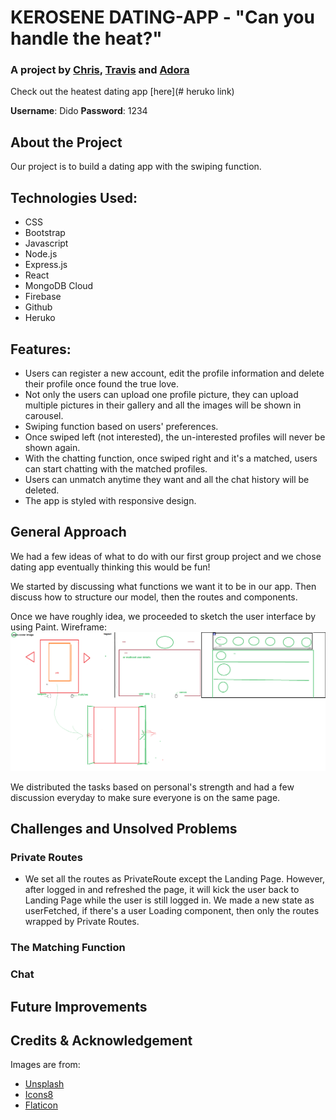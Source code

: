 # KEROSENE DATING-APP - "Can you handle the heat?"
### A project by [Chris](https://github.com/ChristopherHendrickson), [Travis](https://github.com/Travis-Esselink) and [Adora](https://github.com/AdoraWyne)

Check out the heatest dating app [here](# heruko link)

**Username**: Dido
**Password**: 1234

## About the Project
Our project is to build a dating app with the swiping function.

## Technologies Used:
* CSS
* Bootstrap
* Javascript
* Node.js
* Express.js
* React
* MongoDB Cloud
* Firebase
* Github
* Heruko

## Features:
* Users can register a new account, edit the profile information and delete their profile once found the true love. 
* Not only the users can upload one profile picture, they can upload multiple pictures in their gallery and all the images will be shown in carousel.
* Swiping function based on users' preferences.
* Once swiped left (not interested), the un-interested profiles will never be shown again.
* With the chatting function, once swiped right and it's a matched, users can start chatting with the matched profiles.
* Users can unmatch anytime they want and all the chat history will be deleted. 
* The app is styled with responsive design. 

## General Approach
We had a few ideas of what to do with our first group project and we chose dating app eventually thinking this would be fun!

We started by discussing what functions we want it to be in our app. Then discuss how to structure our model, then the routes and components. 

Once we have roughly idea, we proceeded to sketch the user interface by using Paint.
Wireframe:
![Wirefram](./client/src/images/wireframe.png)

We distributed the tasks based on personal's strength and had a few discussion everyday to make sure everyone is on the same page.

## Challenges and Unsolved Problems
### Private Routes
* We set all the routes as PrivateRoute except the Landing Page. However, after logged in and refreshed the page, it will kick the user back to Landing Page while the user is still logged in. We made a new state as userFetched, if there's a user Loading component, then only the routes wrapped by Private Routes.

### The Matching Function

### Chat


## Future Improvements

## Credits & Acknowledgement

Images are from:
* [Unsplash](https://unsplash.com/)
* [Icons8](https://icons8.com/)
* [Flaticon](https://www.flaticon.com/)

<!-- 
Explanations of the technologies used
A couple paragraphs about the general approach you took
Installation instructions for any dependencies
Link to your wireframes – sketches of major views / interfaces in your application
Descriptions of any unsolved problems or major hurdles your team had to overcome
A link to your hosted working app in the README and URL section of your GitHub repo -->
